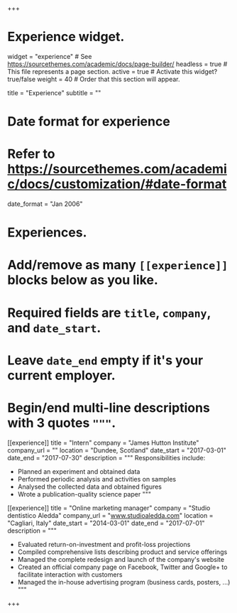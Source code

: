 +++
# Experience widget.
widget = "experience"  # See https://sourcethemes.com/academic/docs/page-builder/
headless = true  # This file represents a page section.
active = true  # Activate this widget? true/false
weight = 40  # Order that this section will appear.

title = "Experience"
subtitle = ""

# Date format for experience
#   Refer to https://sourcethemes.com/academic/docs/customization/#date-format
date_format = "Jan 2006"

# Experiences.
#   Add/remove as many `[[experience]]` blocks below as you like.
#   Required fields are `title`, `company`, and `date_start`.
#   Leave `date_end` empty if it's your current employer.
#   Begin/end multi-line descriptions with 3 quotes `"""`.
[[experience]]
  title = "Intern"
  company = "James Hutton Institute"
  company_url = ""
  location = "Dundee, Scotland"
  date_start = "2017-03-01"
  date_end = "2017-07-30"
  description = """
  Responsibilities include:
  
  * Planned an experiment and obtained data 
  * Performed periodic analysis and activities on samples 
  * Analysed the collected data and obtained figures 
  * Wrote a publication-quality science paper 
  """

[[experience]]
  title = "Online marketing manager"
  company = "Studio dentistico Aledda"
  company_url = "www.studioaledda.com"
  location = "Cagliari, Italy"
  date_start = "2014-03-01"
  date_end = "2017-07-01"
  description = """
  
  * Evaluated return-on-investment and profit-loss projections 
  * Compiled comprehensive lists describing product and service offerings 
  * Managed the complete redesign and launch of the company's website 
  * Created an official company page on Facebook, Twitter and Google+ to facilitate interaction with customers 
  * Managed the in-house advertising program (business cards, posters, ...)
  """

+++
